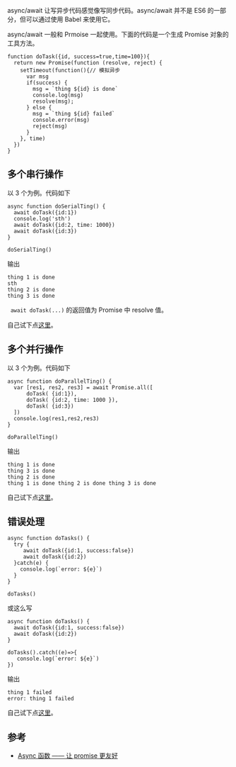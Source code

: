 async/await 让写异步代码感觉像写同步代码。async/await 并不是 ES6 的一部分，但可以通过使用 Babel 来使用它。

async/await 一般和 Prmoise 一起使用。下面的代码是一个生成 Promise 对象的工具方法。

```
function doTask({id, success=true,time=100}){
  return new Promise(function (resolve, reject) {
    setTimeout(function(){// 模拟异步
      var msg
      if(success) {
        msg = `thing ${id} is done`
        console.log(msg)
        resolve(msg);
      } else {
        msg = `thing ${id} failed`
        console.error(msg)
        reject(msg)
      }
    }, time)
  })
}
```



## 多个串行操作
以 3 个为例。代码如下
```
async function doSerialTing() {
  await doTask({id:1})
  console.log('sth')
  await doTask({id:2, time: 1000})
  await doTask({id:3})
}

doSerialTing()
```
输出
```
thing 1 is done
sth
thing 2 is done
thing 3 is done
```

` await doTask(...)` 的返回值为 Promise 中 resolve 值。 

自己试下点[这里](http://www.es6fiddle.net/ivm1l3n3/)。

## 多个并行操作
以 3 个为例。代码如下
```
async function doParallelTing() {
  var [res1, res2, res3] = await Promise.all([
      doTask( {id:1}),
      doTask( {id:2, time: 1000 }), 
      doTask( {id:3})
  ])
  console.log(res1,res2,res3)
}

doParallelTing()
```

输出
```
thing 1 is done
thing 3 is done
thing 2 is done
thing 1 is done thing 2 is done thing 3 is done
```

自己试下点[这里](http://www.es6fiddle.net/ivm1otm5/)。

## 错误处理
```
async function doTasks() {
  try {
     await doTask({id:1, success:false})
     await doTask({id:2})
  }catch(e) {
    console.log(`error: ${e}`)
  }
}

doTasks()
```
或这么写
```
async function doTasks() {
  await doTask({id:1, success:false})
  await doTask({id:2})
}

doTasks().catch((e)=>{
   console.log(`error: ${e}`)
})
```
输出
```
thing 1 failed
error: thing 1 failed
```
自己试下点[这里](http://www.es6fiddle.net/ivm1v1pi/)。


## 参考
* [Async 函数 —— 让 promise 更友好](http://www.zcfy.cc/article/async-functions-making-promises-friendly-1566.html)
